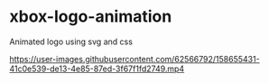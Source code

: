 # xbox-logo-animation
 Animated logo using svg and css



https://user-images.githubusercontent.com/62566792/158655431-41c0e539-de13-4e85-87ed-3f67f1fd2749.mp4

